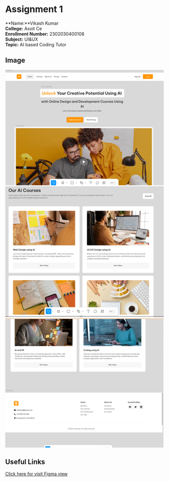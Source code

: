 
# Assignment 1


**Name:**Vikash Kumar  
**College:** Asoit Ce    
**Enrollment Number:** 2302030400108  
**Subject:** UI&UX  
**Topic:** AI based Coding Tutor  


## Image
![Project Image 1](https://github.com/vikash-1415/2302030400108/blob/main/Assignment_1/Screenshot%202025-02-10%20224754.png) <br>
![Project Image 2](https://github.com/vikash-1415/2302030400108/blob/main/Assignment_1/Screenshot%202025-02-10%20224815.png)<br>
![Project Image 3](https://github.com/vikash-1415/2302030400108/blob/main/Assignment_1/Screenshot%202025-02-10%20224951.png)

## Useful Links
[Click here for visit Figma view](https://www.figma.com/design/Qt95HmIGHbxN5CuZxnCafq/AI-baseb-Coding-Skills?node-id=0-1&t=P05r2oMjtwAKjKKy-1)
